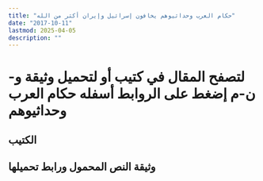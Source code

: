 ```yaml
---
title: "حكام العرب وحداثيوهم يخافون إسرائيل وإيران أكثر من الله"
date: "2017-10-11"
lastmod: 2025-04-05
description: ""
---
```

# **لتصفح المقال في كتيب أو لتحميل وثيقة و-ن-م إضغط على الروابط أسفله** **حكام العرب وحداثيوهم**

## الكتيب

## وثيقة النص المحمول ورابط تحميلها

###
